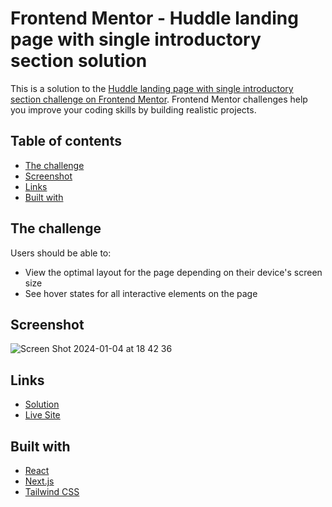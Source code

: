 # Frontend Mentor - Huddle landing page with single introductory section solution

This is a solution to the [Huddle landing page with single introductory section challenge on Frontend Mentor](https://www.frontendmentor.io/challenges/huddle-landing-page-with-a-single-introductory-section-B_2Wvxgi0). Frontend Mentor challenges help you improve your coding skills by building realistic projects.

## Table of contents

- [The challenge](#the-challenge)
- [Screenshot](#screenshot)
- [Links](#links)
- [Built with](#built-with)

## The challenge

Users should be able to:

- View the optimal layout for the page depending on their device's screen size
- See hover states for all interactive elements on the page

## Screenshot

![Screen Shot 2024-01-04 at 18 42 36](https://github.com/palmeiroerick/huddle-landing-page-with-a-single-introductory-section/assets/148393698/0e2f066d-ed05-489a-b338-005c72126c5a)

## Links

- [Solution](https://github.com/palmeiroerick/huddle-landing-page-with-a-single-introductory-section)
- [Live Site](https://huddle-landing-page-with-a-single-introductory-section-rouge.vercel.app/)

## Built with

- [React](https://reactjs.org/)
- [Next.js](https://nextjs.org/)
- [Tailwind CSS](https://tailwindcss.com/)
